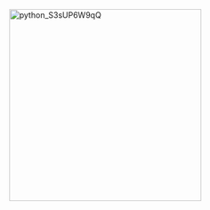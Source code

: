 <img width="345" alt="python_S3sUP6W9qQ" src="https://github.com/m4cd4r4/EUD_AM/assets/47749761/7dceb424-4359-456f-bf10-23802ebeebac">
